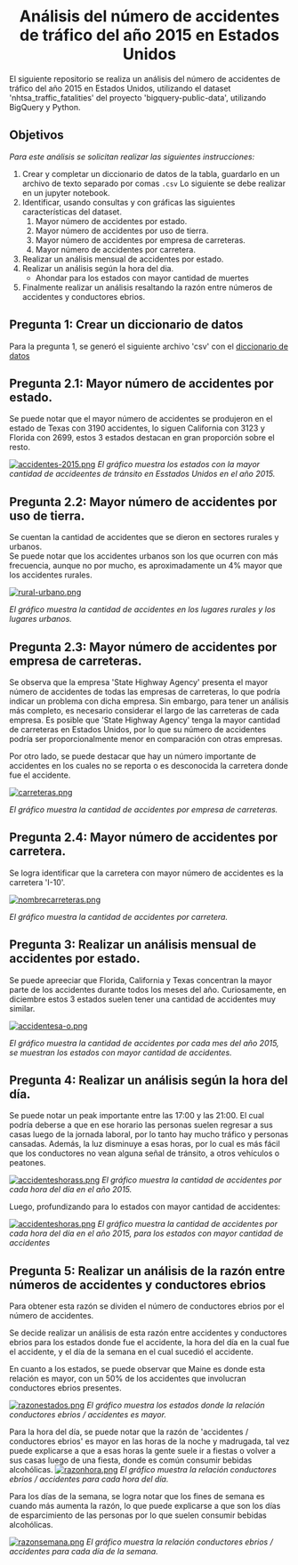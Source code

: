 <h1 align="center">  Análisis del número de accidentes de tráfico del año 2015 en Estados Unidos </h1>

El siguiente repositorio se realiza un análisis del número de accidentes de tráfico del año 2015 en Estados Unidos, utilizando el dataset 'nhtsa_traffic_fatalities' del proyecto 'bigquery-public-data', utilizando BigQuery y Python.


## Objetivos
_Para este análisis se solicitan realizar las siguientes instrucciones:_
1. Crear y completar un diccionario de datos de la tabla, guardarlo en un archivo de texto separado por comas `.csv`
Lo siguiente se debe realizar en un jupyter notebook.
2. Identificar, usando consultas y con gráficas las siguientes características del dataset.
   1. Mayor número de accidentes por estado.
   2. Mayor número de accidentes por uso de tierra.
   3. Mayor número de accidentes por empresa de carreteras.
   4. Mayor número de accidentes por carretera.
3. Realizar un análisis mensual de accidentes por estado.
4. Realizar un análisis según la hora del dia.
   - Ahondar para los estados con mayor cantidad de muertes
5. Finalmente realizar un análisis resaltando la razón entre números de accidentes y conductores ebrios.

## Pregunta 1: Crear un diccionario de datos
Para la pregunta 1, se generó el siguiente archivo 'csv' con el [diccionario de datos](diccionario_de_datos.csv)

## Pregunta 2.1: Mayor número de accidentes por estado.

Se puede notar que el mayor número de accidentes se produjeron en el estado de Texas con 3190 accidentes, lo siguen California con 3123 y Florida con 2699, estos 3 estados destacan en gran proporción sobre el resto.

[![accidentes-2015.png](https://i.postimg.cc/C1Bqk1YY/accidentes-2015.png)](https://postimg.cc/9R20jcrN)
_El gráfico muestra los estados con la mayor cantidad de accideentes de tránsito en Esstados Unidos en el año 2015._

## Pregunta 2.2: Mayor número de accidentes por uso de tierra.

Se cuentan la cantidad de accidentes que se dieron en sectores rurales y urbanos.  
Se puede notar que los accidentes urbanos son los que ocurren con más frecuencia, aunque no por mucho, es aproximadamente un 4% mayor que los accidentes rurales.

[![rural-urbano.png](https://i.postimg.cc/1zqfWdn1/rural-urbano.png)](https://postimg.cc/hJKDvp12)  

_El gráfico muestra la cantidad de accidentes en los lugares rurales y los lugares urbanos._

## Pregunta 2.3: Mayor número de accidentes por empresa de carreteras.

Se observa que la empresa 'State Highway Agency' presenta el mayor número de accidentes de todas las empresas de carreteras, lo que podría indicar un problema con dicha empresa. Sin embargo, para tener un análisis más completo, es necesario considerar el largo de las carreteras de cada empresa. Es posible que 'State Highway Agency' tenga la mayor cantidad de carreteras en Estados Unidos, por lo que su número de accidentes podría ser proporcionalmente menor en comparación con otras empresas.  

Por otro lado, se puede destacar que hay un número importante de accidentes en los cuales no se reporta o es desconocida la carretera donde fue el accidente.

[![carreteras.png](https://i.postimg.cc/7ZYxGWMn/carreteras.png)](https://postimg.cc/LnwdGvWJ)

_El gráfico muestra la cantidad de accidentes por empresa de carreteras._  

## Pregunta 2.4: Mayor número de accidentes por carretera.

Se logra identificar que la carretera con mayor número de accidentes es la carretera 'I-10'.

[![nombrecarreteras.png](https://i.postimg.cc/qMrB0RNY/nombrecarreteras.png)](https://postimg.cc/23HN7CFF)

_El gráfico muestra la cantidad de accidentes por carretera._


## Pregunta 3: Realizar un análisis mensual de accidentes por estado.

Se puede apreeciar que Florida, California y Texas concentran la mayor parte de los accidentes durante todos los meses del año. Curiosamente, en diciembre estos 3 estados suelen tener una cantidad de accidentes muy similar.

[![accidentesa-o.png](https://i.postimg.cc/kg17xvT3/accidentesa-o.png)](https://postimg.cc/4YcCGVCB)

_El gráfico muestra la cantidad de accidentes por cada mes del año 2015, se muestran los estados con mayor cantidad de accidentes._

## Pregunta 4: Realizar un análisis según la hora del día.

Se puede notar un peak importante entre las 17:00 y las 21:00. El cual podría deberse a que en ese horario las personas suelen regresar a sus casas luego de la jornada laboral, por lo tanto hay mucho tráfico y personas cansadas. Además, la luz disminuye a esas horas, por lo cual es más fácil que los conductores no vean alguna señal de tránsito, a otros vehículos o peatones.


[![accidenteshorass.png](https://i.postimg.cc/Fstb42Xz/accidenteshorass.png)](https://postimg.cc/hhrQ8ZjR)
_El gráfico muestra la cantidad de accidentes por cada hora del día en el año 2015._

Luego, profundizando para lo estados con mayor cantidad de accidentes:  

[![accidenteshoras.png](https://i.postimg.cc/X7gjvbFv/accidenteshoras.png)](https://postimg.cc/jLL08BMV)
_El gráfico muestra la cantidad de accidentes por cada hora del día en el año 2015, para los estados con mayor cantidad de accidentes_


## Pregunta 5: Realizar un análisis de la razón entre números de accidentes y conductores ebrios
Para obtener esta razón se dividen el número de conductores ebrios por el número de accidentes.

Se decide realizar un análisis de esta razón entre accidentes y conductores ebrios para los estados donde fue el accidente, la hora del día en la cual fue el accidente, y el día de la semana en el cual sucedió el accidente.

En cuanto a los estados, se puede observar que Maine es donde esta relación es mayor, con un 50% de los accidentes que involucran conductores ebrios presentes.

[![razonestados.png](https://i.postimg.cc/T2g2Zm3g/razonestados.png)](https://postimg.cc/5j9MzXv2)
_El gráfico muestra los estados donde la relación conductores ebrios / accidentes es mayor._

Para la hora del día, se puede notar que la razón de 'accidentes / conductores ebrios' es mayor en las horas de la noche y madrugada, tal vez puede explicarse a que a esas horas la gente suele ir a fiestas o volver a sus casas luego de una fiesta, donde es común consumir bebidas alcohólicas.
[![razonhora.png](https://i.postimg.cc/rs18x6PQ/razonhora.png)](https://postimg.cc/0KNR14xw)
_El gráfico muestra la relación conductores ebrios / accidentes para cada hora del día._

Para los días de la semana, se logra notar que los fines de semana es cuando más aumenta la razón, lo que puede explicarse a que son los días de esparcimiento de las personas por lo que suelen consumir bebidas alcohólicas.

[![razonsemana.png](https://i.postimg.cc/SRFSnQDn/razonsemana.png)](https://postimg.cc/Q9mGPDLD)
_El gráfico muestra la relación conductores ebrios / accidentes para cada día de la semana._
